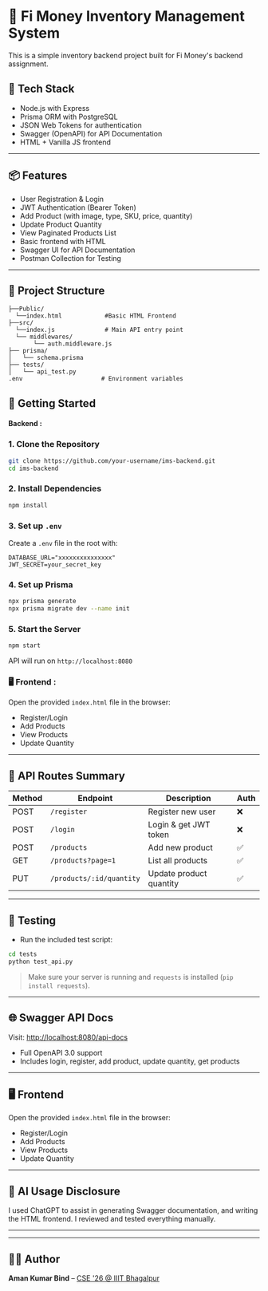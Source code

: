 # 🛒 Fi Money Inventory Management System

This is a simple inventory backend project built for Fi Money's backend assignment.

## 🔧 Tech Stack

- Node.js with Express
- Prisma ORM with PostgreSQL
- JSON Web Tokens for authentication
- Swagger (OpenAPI) for API Documentation
- HTML + Vanilla JS frontend

---

## 📦 Features

- User Registration & Login
- JWT Authentication (Bearer Token)
- Add Product (with image, type, SKU, price, quantity)
- Update Product Quantity
- View Paginated Products List
- Basic frontend with HTML
- Swagger UI for API Documentation
- Postman Collection for Testing

---
## 📁 Project Structure

```
├──Public/
  └──index.html            #Basic HTML Frontend
├──src/
  └──index.js              # Main API entry point
  └── middlewares/
       └── auth.middleware.js
├── prisma/
│   └── schema.prisma
├── tests/
│   └── api_test.py
.env                      # Environment variables
```

## 🚀 Getting Started
 #### Backend :
### 1. Clone the Repository

```bash
git clone https://github.com/your-username/ims-backend.git
cd ims-backend
```

### 2. Install Dependencies

```bash
npm install
```

### 3. Set up `.env`

Create a `.env` file in the root with:

```env
DATABASE_URL="xxxxxxxxxxxxxxx"
JWT_SECRET=your_secret_key
```

### 4. Set up Prisma

```bash
npx prisma generate
npx prisma migrate dev --name init
```

### 5. Start the Server

```bash
npm start
```

API will run on `http://localhost:8080`

### 🖥️ Frontend :

Open the provided `index.html` file in the browser:

- Register/Login
- Add Products
- View Products
- Update Quantity
---

## 🔁 API Routes Summary

| Method | Endpoint                     | Description                  | Auth |
|--------|------------------------------|------------------------------|------|
| POST   | `/register`                  | Register new user            | ❌   |
| POST   | `/login`                     | Login & get JWT token        | ❌   |
| POST   | `/products`                  | Add new product              | ✅   |
| GET    | `/products?page=1`           | List all products            | ✅   |
| PUT    | `/products/:id/quantity`     | Update product quantity      | ✅   |

---
## 🧪 Testing

- Run the included test script:

```bash
cd tests
python test_api.py
```

> Make sure your server is running and `requests` is installed (`pip install requests`).

---

## 🌐 Swagger API Docs

Visit: [http://localhost:8080/api-docs](http://localhost:8080/api-docs)

- Full OpenAPI 3.0 support
- Includes login, register, add product, update quantity, get products

---

## 🖥️ Frontend 

Open the provided `index.html` file in the browser:

- Register/Login
- Add Products
- View Products
- Update Quantity

---

## 🧠 AI Usage Disclosure

I used ChatGPT to assist in generating Swagger documentation, and writing the HTML frontend. I reviewed and tested everything manually.

---

---

## 👨‍💻 Author

**Aman Kumar Bind** – [CSE '26 @ IIIT Bhagalpur](https://github.com/amanbind898)
